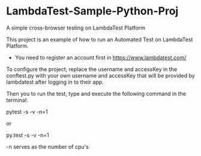 # LambdaTest-Sample-Python-Proj
A simple cross-browser testing on LambdaTest Platform

This project is an example of how to run an Automated Test on LambdaTest Platform.

* You need to register an account first in https://www.lambdatest.com/

To configure the project, replace the username and accessKey in the conftest.py with your own username and accessKey that will be provided by lambdatest after logging in to their app.

Then you to run the test, type and execute the following command in the terminal:

pytest -s -v -n=1

or

py.test -s -v -n=1

-n serves as the number of cpu's
